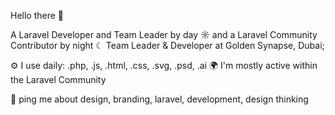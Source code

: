 
Hello there 👋

A Laravel Developer and Team Leader by day ☼ and a Laravel Community Contributor by night ☾
Team Leader & Developer at Golden Synapse, Dubai;


⚙️ I use daily: .php, .js, .html, .css, .svg, .psd, .ai
🌍 I'm mostly active within the Laravel Community

💬 ping me about design, branding, laravel, development, design thinking
